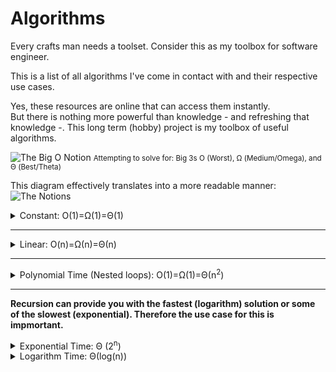 
# Algorithms
Every crafts man needs a toolset. Consider this as my toolbox for software engineer. 

This is a list of all algorithms I've come in contact with and their respective use cases.



Yes, these resources are online that can access them instantly. \
But there is nothing more powerful than knowledge - and refreshing that knowledge -. This long term (hobby) project is my toolbox of useful algorithms.

![](https://videos.teamtreehouse.com/stills/TH-Algorithms-SortingSearching-S1V10-stills-4.jpg?token=620d2c49_46b78aa27073f82593ccf44a8474c75c5d182b83 "The Big O Notion")
<small>Attempting to solve for: Big 3s O (Worst), Ω (Medium/Omega), and Θ (Best/Theta)</small> 


This diagram effectively translates into a more readable manner:
![The Notions](https://miro.medium.com/max/731/1*k7E8_6npsyPkaIEyw37yyQ.png "The Possible Notion")



<details>
<summary>Constant: O(1)=Ω(1)=Θ(1)</summary>

```java
function constant(Array a)
    println(a[1])
end

```

</details>

---
<details>
<summary>Linear: O(n)=Ω(n)=Θ(n)</summary>

```java
function linear(Array a)
    for i = 1:length(a) {
        println(a[i])
    }
end

```

</details>

---
<details>
<summary>Polynomial Time (Nested loops): O(1)=Ω(1)=Θ(n<sup>2</sup>) </summary>

```java
//Example to access 2D, 3D, 4D objects.
//This will take a long time. Try avoid if possible.
function access(a[][], size) 
    for i = 1:size
        for l = i:size
            println(a[i][l])
        end
    end 
end

```

</details>

---

**Recursion can provide you with the fastest (logarithm) solution or some of the slowest (exponential). Therefore the use case for this is impmortant.**
<details>
<summary>Exponential Time: Θ (2<sup>n</sup>) </summary>

```java
//Not good as you're calling the recusive function twice.
function exponential(val, n) 

    println(val)
    value += 1
    exponential(val, n-1)
    exponential(val, n-1) 
end

```
</details>


<details>
<summary>Logarithm Time: Θ(log(n)) </summary>

```java
// This is good case of recursion. 
// Each time you're spliting the problem into smaller problems.
function logarithm(Array a, String cutoff) 

    if length(a) < cutoff 
        return a
    end

    logarithm(a[1, length(a)/2], cutoff)
    logarithm(a[length(a)/2+1, length(a)-1], cutoff)
end

```
</details>
